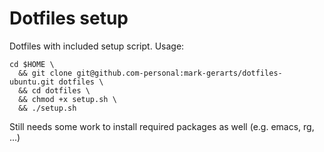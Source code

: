# Dotfiles setup

Dotfiles with included setup script. Usage:

```
cd $HOME \
  && git clone git@github.com-personal:mark-gerarts/dotfiles-ubuntu.git dotfiles \
  && cd dotfiles \
  && chmod +x setup.sh \
  && ./setup.sh
```

Still needs some work to install required packages as well (e.g. emacs, rg, ...)
